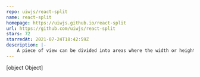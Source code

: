```yaml
---
repo: uiwjs/react-split
name: react-split
homepage: https://uiwjs.github.io/react-split
url: https://github.com/uiwjs/react-split
stars: 72
starredAt: 2021-07-24T18:42:59Z
description: |-
    A piece of view can be divided into areas where the width or height can be adjusted by dragging.
---
```


[object Object]
